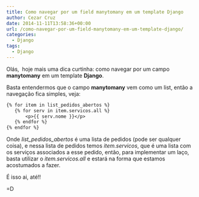```yaml
---
title: Como navegar por um field manytomany em um template Django
author: Cezar Cruz
date: 2014-11-11T13:58:36+00:00
url: /como-navegar-por-um-field-manytomany-em-um-template-django/
categories:
  - Django
tags:
  - Django
---
```


Olás,  hoje mais uma dica curtinha: como navegar por um campo **manytomany** em um template **Django**.

<!--more-->

Basta entendermos que o campo **manytomany** vem como um list, então a navegação fica simples, veja:

```jsp
{% for item in list_pedidos_abertos %}
   {% for serv in item.servicos.all %}
       <p>{{ serv.nome }}</p>
   {% endfor %}
{% endfor %}
```

Onde _list\_pedidos\_abertos_ é uma lista de pedidos (pode ser qualquer coisa), e nessa lista de pedidos temos _item.servicos_, que é uma lista com os serviços associados a esse pedido, então, para implementar um laço, basta utilizar o _item.servicos.all_ e estará na forma que estamos acostumados a fazer.

É isso ai, até!!

=D